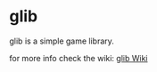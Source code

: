 # glib
glib is a simple game library.

for more info check the wiki: [glib Wiki](https://github.com/EnWaffel/glib/wiki/)
